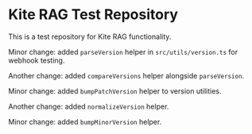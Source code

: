 # Kite RAG Test Repository
This is a test repository for Kite RAG functionality.

Minor change: added `parseVersion` helper in `src/utils/version.ts` for webhook testing.

Another change: added `compareVersions` helper alongside `parseVersion`.

Minor change: added `bumpPatchVersion` helper to version utilities.

Another change: added `normalizeVersion` helper.

Minor change: added `bumpMinorVersion` helper.






